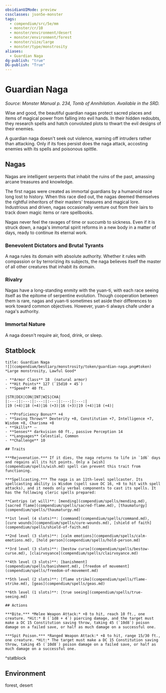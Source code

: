 ```yaml
---
obsidianUIMode: preview
cssclasses: json5e-monster
tags:
  - compendium/src/5e/mm
  - monster/cr/10
  - monster/environment/desert
  - monster/environment/forest
  - monster/size/large
  - monster/type/monstrosity
aliases:
  - Guardian Naga
dg-publish: "true"
DG-publish: "True"
---
```

# Guardian Naga
*Source: Monster Manual p. 234, Tomb of Annihilation. Available in the SRD.*  

Wise and good, the beautiful guardian nagas protect sacred places and items of magical power from falling into evil hands. In their hidden redoubts, they research spells and hatch convoluted plots to thwart the evil designs of their enemies.

A guardian naga doesn't seek out violence, warning off intruders rather than attacking. Only if its foes persist does the naga attack, accosting enemies with its spells and poisonous spittle.

## Nagas

Nagas are intelligent serpents that inhabit the ruins of the past, amassing arcane treasures and knowledge.

The first nagas were created as immortal guardians by a humanoid race long lost to history. When this race died out, the nagas deemed themselves the rightful inheritors of their masters' treasures and magical lore. Industrious and driven, nagas occasionally venture out from their lairs to track down magic items or rare spellbooks.

Nagas never feel the ravages of time or succumb to sickness. Even if it is struck down, a naga's immortal spirit reforms in a new body in a matter of days, ready to continue its eternal work.

### Benevolent Dictators and Brutal Tyrants

A naga rules its domain with absolute authority. Whether it rules with compassion or by terrorizing its subjects, the naga believes itself the master of all other creatures that inhabit its domain.

### Rivalry

Nagas have a long-standing enmity with the yuan-ti, with each race seeing itself as the epitome of serpentine evolution. Though cooperation between them is rare, nagas and yuan-ti sometimes set aside their differences to work toward common objectives. However, yuan-ti always chafe under a naga's authority.

### Immortal Nature

A naga doesn't require air, food, drink, or sleep.

## Statblock

```ad-statblock
title: Guardian Naga
![](compendium/bestiary/monstrosity/token/guardian-naga.png#token)
*Large monstrosity, Lawful Good*

- **Armor Class** 18  (natural armor)
- **Hit Points** 127 (`15d10 + 45`)
- **Speed** 40 ft.

|STR|DEX|CON|INT|WIS|CHA|
|:---:|:---:|:---:|:---:|:---:|:---:|
|19 (+4)|18 (+4)|16 (+3)|16 (+3)|19 (+4)|18 (+4)|

- **Proficiency Bonus** +4
- **Saving Throws** Dexterity +8, Constitution +7, Intelligence +7, Wisdom +8, Charisma +8
- **Skills** ⏤
- **Senses** darkvision 60 ft., passive Perception 14
- **Languages** Celestial, Common
- **Challenge** 10

## Traits

***Rejuvenation.*** If it dies, the naga returns to life in `1d6` days and regains all its hit points. Only a [wish](compendium/spells/wish.md) spell can prevent this trait from functioning.

***Spellcasting.*** The naga is an 11th-level spellcaster. Its spellcasting ability is Wisdom (spell save DC 16, +8 to hit with spell attacks), and it needs only verbal components to cast its spells. It has the following cleric spells prepared:

**Cantrips (at will)**: [mending](compendium/spells/mending.md), [sacred flame](compendium/spells/sacred-flame.md), [thaumaturgy](compendium/spells/thaumaturgy.md)

**1st level (4 slots)**: [command](compendium/spells/command.md), [cure wounds](compendium/spells/cure-wounds.md), [shield of faith](compendium/spells/shield-of-faith.md)

**2nd level (3 slots)**: [calm emotions](compendium/spells/calm-emotions.md), [hold person](compendium/spells/hold-person.md)

**3rd level (3 slots)**: [bestow curse](compendium/spells/bestow-curse.md), [clairvoyance](compendium/spells/clairvoyance.md)

**4th level (3 slots)**: [banishment](compendium/spells/banishment.md), [freedom of movement](compendium/spells/freedom-of-movement.md)

**5th level (2 slots)**: [flame strike](compendium/spells/flame-strike.md), [geas](compendium/spells/geas.md)

**6th level (1 slots)**: [true seeing](compendium/spells/true-seeing.md)

## Actions

***Bite.*** *Melee Weapon Attack:* +8 to hit, reach 10 ft., one creature. *Hit:* 8 (`1d8 + 4`) piercing damage, and the target must make a DC 15 Constitution saving throw, taking 45 (`10d8`) poison damage on a failed save, or half as much damage on a successful one.

***Spit Poison.*** *Ranged Weapon Attack:* +8 to hit, range 15/30 ft., one creature. *Hit:* The target must make a DC 15 Constitution saving throw, taking 45 (`10d8`) poison damage on a failed save, or half as much damage on a successful one.
```
^statblock

## Environment

forest, desert